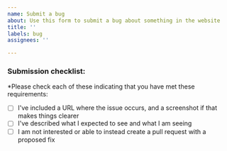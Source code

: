 ```yaml
---
name: Submit a bug
about: Use this form to submit a bug about something in the website
title: ''
labels: bug
assignees: ''

---
```


### Submission checklist:

*Please check each of these indicating that you have met these requirements:

* [ ] I've included a URL where the issue occurs, and a screenshot if that makes things clearer
* [ ] I've described what I expected to see and what I am seeing
* [ ] I am not interested or able to instead create a pull request with a proposed fix
